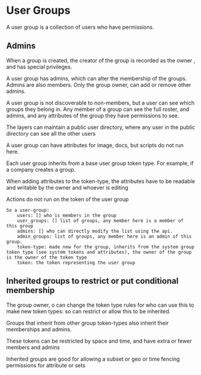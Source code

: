 # User Groups

A user group is a collection of users who have permissions.

## Admins 

When a group is created, the creator of the group is recorded as the owner , and has special privileges. 

A user group has admins, which can alter the membership of the groups. Admins are also members.
Only the group owner,  can add or remove other admins.


A user group is not discoverable to non-members, but a user can see which groups they belong in.
Any member of a group can see the full roster, and admins, and any attributes of the group they have permissions to see.

The layers can maintain a public user directory, where any user in the public directory can see all the other users

A user group can have attributes for image, docs, but scripts do not run here.

Each user group inherits from a base user group token type. For example, if a company creates a group.



When adding attributes to the token-type, the attributes have to be readable and writable by the owner and whoever is editing

Actions do not run on the token of the user group

    So a user-group:
        users: [] who is members in the group
        user_groups: [] list of groups, any member here is a member of this group 
        admins: [] who can directly modify the list using the api. 
        admin_groups: list of groups, any member here is an admin of this group. 
        token-type: made new for the group, inherits from the system group token type (see system tokens and attributes), the owner of the group is the owner of the token type
        token: the token representing the user group


## Inherited groups to restrict or put conditional membership

The group owner, o can change the token type rules for who can use this to make new token types: so can restrict or allow this to be inherited.

Groups that inherit from other group token-types also inherit their memberships and admins.

These tokens can be restricted by space and time, and have extra or fewer members and admins

Inherited groups are good for allowing a subset or geo or time fencing permissions for attribute or sets
